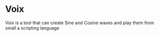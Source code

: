 # Voix
Voix is a tool that can create Sine and Cosine waves and play them from small a scripting language

